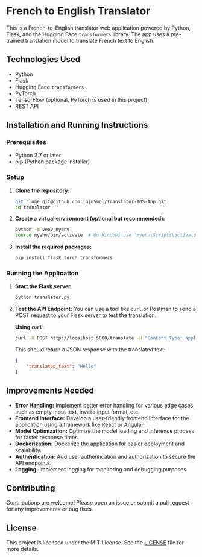 # French to English Translator

This is a French-to-English translator web application powered by Python, Flask, and the Hugging Face `transformers` library. The app uses a pre-trained translation model to translate French text to English.

## Technologies Used
- Python
- Flask
- Hugging Face `transformers`
- PyTorch
- TensorFlow (optional, PyTorch is used in this project)
- REST API

## Installation and Running Instructions

### Prerequisites
- Python 3.7 or later
- pip (Python package installer)

### Setup
1. **Clone the repository:**
   ```sh
   git clone git@github.com:InjuSmol/Translator-IOS-App.git
   cd translator

2. **Create a virtual environment (optional but recommended):**
   ```sh
   python -m venv myenv
   source myenv/bin/activate  # On Windows use `myenv\Scripts\activate`
   ```

3. **Install the required packages:**
   ```sh
   pip install flask torch transformers
   ```

### Running the Application
1. **Start the Flask server:**
   ```sh
   python translator.py
   ```

2. **Test the API Endpoint:**
   You can use a tool like `curl` or Postman to send a POST request to your Flask server to test the translation.

   **Using `curl`:**
   ```sh
   curl -X POST http://localhost:5000/translate -H "Content-Type: application/json" -d '{"text": "Bonjour"}'
   ```

   This should return a JSON response with the translated text:
   ```json
   {
       "translated_text": "Hello"
   }
   ```

## Improvements Needed
- **Error Handling:** Implement better error handling for various edge cases, such as empty input text, invalid input format, etc.
- **Frontend Interface:** Develop a user-friendly frontend interface for the application using a framework like React or Angular.
- **Model Optimization:** Optimize the model loading and inference process for faster response times.
- **Dockerization:** Dockerize the application for easier deployment and scalability.
- **Authentication:** Add user authentication and authorization to secure the API endpoints.
- **Logging:** Implement logging for monitoring and debugging purposes.

## Contributing
Contributions are welcome! Please open an issue or submit a pull request for any improvements or bug fixes.

## License
This project is licensed under the MIT License. See the [LICENSE](LICENSE) file for more details.
```

